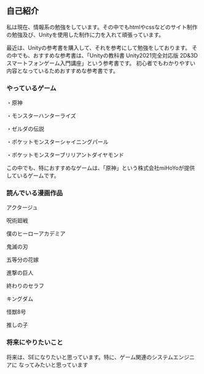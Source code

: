 ## 自己紹介

私は現在、情報系の勉強をしています。その中でもhtmlやcssなどのサイト制作の勉強及び、Unityを使用した制作に力を入れて頑張っています。

最近は、Unityの参考書を購入して、それを参考にして勉強をしております。
その中でも、おすすめな参考書は、「Unityの教科書 Unity2021完全対応版 2D&3Dスマートフォンゲーム入門講座」という参考書です。
初心者でもわかりやすい内容となっているためおすすめな参考書です。

### やっているゲーム

・原神

・モンスターハンターライズ

・ゼルダの伝説

・ポケットモンスターシャイニングパール

・ポケットモンスターブリリアントダイヤモンド

この中でも、特におすすめなゲームは、「原神」という株式会社miHoYoが提供しているゲームです。

### 読んでいる漫画作品
アクタージュ

呪術廻戦

僕のヒーローアカデミア

鬼滅の刃

五等分の花嫁

進撃の巨人

終わりのセラフ

キングダム

怪獣8号

推しの子

### 将来にやりたいこと

将来は、SEになりたいと思っています。特に、ゲーム関連のシステムエンジニアに
なってみたいと思っています
